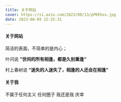 ```yaml
---
title: 关于网站
cover: https://s1.ax1x.com/2023/08/13/pPKEhxx.jpg
date: 2023-08-09 22:25:31
---
```


#### 关于网站

简洁的表面，不简单的是内心；

叶问说 **”世间的所有相逢，都是久别重逢“**

村上春树说 **“迷失的人迷失了，相逢的人还会在相逢”**

#### 关于我

不属于任何主义 任何圈子 我还是我 庆幸
